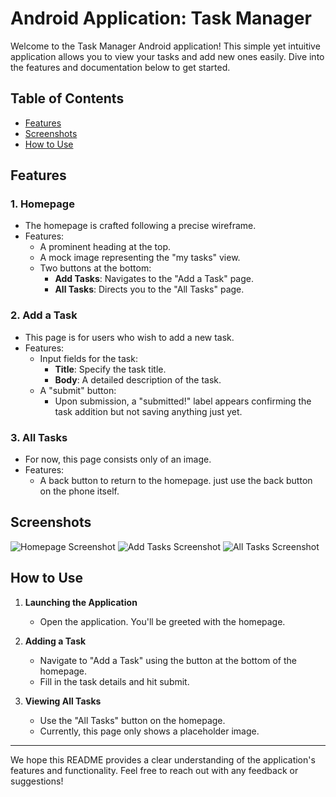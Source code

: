 # Android Application: Task Manager

Welcome to the Task Manager Android application! This simple yet intuitive application allows you to view your tasks and add new ones easily. Dive into the features and documentation below to get started.

## Table of Contents
- [Features](#features)
- [Screenshots](#screenshots)
- [How to Use](#how-to-use)

## Features

### 1. **Homepage**
- The homepage is crafted following a precise wireframe.
- Features:
    - A prominent heading at the top.
    - A mock image representing the "my tasks" view.
    - Two buttons at the bottom:
        - **Add Tasks**: Navigates to the "Add a Task" page.
        - **All Tasks**: Directs you to the "All Tasks" page.

### 2. **Add a Task**
- This page is for users who wish to add a new task.
- Features:
    - Input fields for the task:
        - **Title**: Specify the task title.
        - **Body**: A detailed description of the task.
    - A "submit" button:
        - Upon submission, a "submitted!" label appears confirming the task addition but not saving anything just yet.

### 3. **All Tasks**
- For now, this page consists only of an image.
- Features:
    - A back button to return to the homepage. just use the back button on the phone itself.

## Screenshots

![Homepage Screenshot](app/src/main/res/images/taskmaster_home.png)
![Add Tasks Screenshot](app/src/main/res/images/taskmaster_add_tasks.png)
![All Tasks Screenshot](app/src/main/res/images/taskmaster_all_tasks.png)

## How to Use

1. **Launching the Application**
    - Open the application. You'll be greeted with the homepage.

2. **Adding a Task**
    - Navigate to "Add a Task" using the button at the bottom of the homepage.
    - Fill in the task details and hit submit.

3. **Viewing All Tasks**
    - Use the "All Tasks" button on the homepage.
    - Currently, this page only shows a placeholder image.

---

[//]: # (The how to was generated by ChatGPT)
We hope this README provides a clear understanding of the application's features and functionality. Feel free to reach out with any feedback or suggestions!

